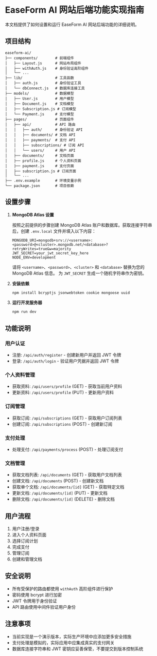 # EaseForm AI 网站后端功能实现指南

本文档提供了如何设置和运行 EaseForm AI 网站后端功能的详细说明。

## 项目结构

```
easeform-ai/
├── components/        # 前端组件
│   ├── Layout.js      # 网站布局组件
│   ├── withAuth.js    # 身份验证高阶组件
│   └── ...
├── lib/               # 工具函数
│   ├── auth.js        # 身份验证工具
│   └── dbConnect.js   # 数据库连接工具
├── models/            # 数据模型
│   ├── User.js        # 用户模型
│   ├── Document.js    # 文档模型
│   ├── Subscription.js # 订阅模型
│   └── Payment.js     # 支付模型
├── pages/             # 页面组件
│   ├── api/           # API 路由
│   │   ├── auth/      # 身份验证 API
│   │   ├── documents/ # 文档 API
│   │   ├── payments/  # 支付 API
│   │   ├── subscriptions/ # 订阅 API
│   │   └── users/     # 用户 API
│   ├── documents/     # 文档页面
│   ├── profile.js     # 个人资料页面
│   ├── payment.js     # 支付页面
│   ├── subscription.js # 订阅页面
│   └── ...
├── .env.example       # 环境变量示例
└── package.json       # 项目依赖
```

## 设置步骤

1. **MongoDB Atlas 设置**

   按照之前提供的步骤创建 MongoDB Atlas 账户和数据库。获取连接字符串后，创建 `.env.local` 文件并填入以下内容：

   ```
   MONGODB_URI=mongodb+srv://<username>:<password>@<cluster>.mongodb.net/<database>?retryWrites=true&w=majority
   JWT_SECRET=your_jwt_secret_key_here
   NODE_ENV=development
   ```

   请将 `<username>`、`<password>`、`<cluster>` 和 `<database>` 替换为您的 MongoDB Atlas 信息。
   为 `JWT_SECRET` 生成一个随机字符串作为密钥。

2. **安装依赖**

   ```bash
   npm install bcryptjs jsonwebtoken cookie mongoose uuid
   ```

3. **运行开发服务器**

   ```bash
   npm run dev
   ```

## 功能说明

### 用户认证

- 注册: `/api/auth/register` - 创建新用户并返回 JWT 令牌
- 登录: `/api/auth/login` - 验证用户凭据并返回 JWT 令牌

### 个人资料管理

- 获取资料: `/api/users/profile` (GET) - 获取当前用户资料
- 更新资料: `/api/users/profile` (PUT) - 更新用户资料

### 订阅管理

- 获取订阅: `/api/subscriptions` (GET) - 获取用户订阅列表
- 创建订阅: `/api/subscriptions` (POST) - 创建新订阅

### 支付处理

- 处理支付: `/api/payments/process` (POST) - 处理订阅支付

### 文档管理

- 获取文档列表: `/api/documents` (GET) - 获取用户文档列表
- 创建文档: `/api/documents` (POST) - 创建新文档
- 获取单个文档: `/api/documents/[id]` (GET) - 获取特定文档
- 更新文档: `/api/documents/[id]` (PUT) - 更新文档
- 删除文档: `/api/documents/[id]` (DELETE) - 删除文档

## 用户流程

1. 用户注册/登录
2. 进入个人资料页面
3. 选择订阅计划
4. 完成支付
5. 管理订阅
6. 创建和管理文档

## 安全说明

- 所有受保护的路由都使用 `withAuth` 高阶组件进行保护
- 密码使用 bcrypt 进行加密
- JWT 令牌用于身份验证
- API 路由使用中间件验证用户身份

## 注意事项

- 当前实现是一个演示版本，实际生产环境中应添加更多安全措施
- 支付处理是模拟的，实际应用中应集成真实的支付网关
- 数据库连接字符串和 JWT 密钥应妥善保管，不要提交到版本控制系统
